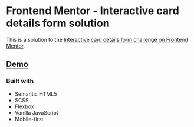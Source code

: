# Frontend Mentor - Interactive card details form solution

This is a solution to the [Interactive card details form challenge on Frontend Mentor](https://www.frontendmentor.io/challenges/interactive-card-details-form-XpS8cKZDWw).

## [Demo](https://HAIGHGG.github.io/InteractiveCardDetailsForm)

### Built with

- Semantic HTML5
- SCSS
- Flexbox
- Vanilla JavaScript
- Mobile-first
